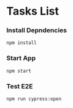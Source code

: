 # Tasks List

### Install Depndencies

`npm install`

### Start App

`npm start`

### Test E2E

`npm run cypress:open`
